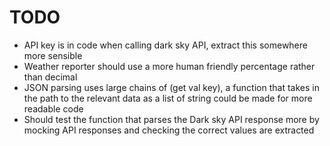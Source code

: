 # TODO

* API key is in code when calling dark sky API, extract this somewhere more sensible
* Weather reporter should use a more human friendly percentage rather than decimal
* JSON parsing uses large chains of (get val key), a function that takes in the path to the relevant data as a list of string could be made for more readable code
* Should test the function that parses the Dark sky API response more by mocking API responses and checking the correct values are extracted